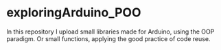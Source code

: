 # exploringArduino_POO
In this repository I upload small libraries made for Arduino, using the OOP paradigm. Or small functions, applying the good practice of code reuse.
